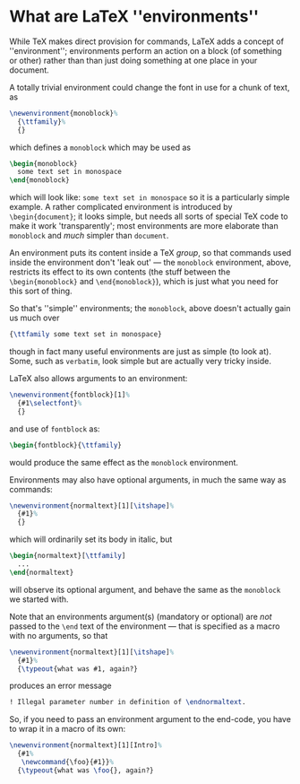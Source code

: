 # What are LaTeX ''environments''

While TeX makes direct provision for commands, LaTeX adds a
concept of ''environment''; environments perform an action on a block
(of something or other) rather than than just doing something at one
place in your document.

A totally trivial environment could change the font in use for a chunk
of text, as
```latex
\newenvironment{monoblock}%
  {\ttfamily}%
  {}
```
which defines a `monoblock` which may be used as
```latex
\begin{monoblock}
  some text set in monospace
\end{monoblock}
```
which will look like:
  `some text set in monospace`
so it is a particularly simple example.  A rather complicated
environment is introduced by `\begin{document}`; it looks
simple, but needs all sorts of special TeX code to make it work
'transparently'; most environments are more elaborate than
`monoblock` and _much_ simpler than
`document`.

An environment puts its content inside a TeX _group_, so that
commands used inside the environment don't 'leak out'&nbsp;&mdash; the
`monoblock` environment, above, restricts its effect to
its own contents (the stuff between the `\begin{monoblock}`
and `\end{monoblock}`), which is just what you need for this
sort of thing.

So that's ''simple'' environments; the `monoblock`, above
doesn't actually gain us much over
```latex
{\ttfamily some text set in monospace}
```
though in fact many useful environments are just as simple (to look
at).  Some, such as `verbatim`, look simple but are
actually very tricky inside.

LaTeX also allows arguments to an environment:
```latex
\newenvironment{fontblock}[1]%
  {#1\selectfont}%
  {}
```
and use of `fontblock` as:
```latex
\begin{fontblock}{\ttfamily}
```
would produce the same effect as the `monoblock`
environment.

Environments may also have optional arguments, in much the same way as
commands:
```latex
\newenvironment{normaltext}[1][\itshape]%
  {#1}%
  {}
```
which will ordinarily set its body in italic, but
```latex
\begin{normaltext}[\ttfamily]
  ...
\end{normaltext}
```
will observe its optional argument, and behave the same as the
`monoblock` we started with.

Note that an environments argument(s) (mandatory or optional) are
_not_ passed to the `\end` text of the environment&nbsp;&mdash; that
is specified as a macro with no arguments, so that
```latex
\newenvironment{normaltext}[1][\itshape]%
  {#1}%
  {\typeout{what was #1, again?}
```
produces an error message
```latex
! Illegal parameter number in definition of \endnormaltext.
```
So, if you need to pass an environment argument to the end-code, you
have to wrap it in a macro of its own:
<!-- {% raw %} -->
```latex
\newenvironment{normaltext}[1][Intro]%
  {#1%
   \newcommand{\foo}{#1}}%
  {\typeout{what was \foo{}, again?}
```
<!-- {% endraw %} -->

